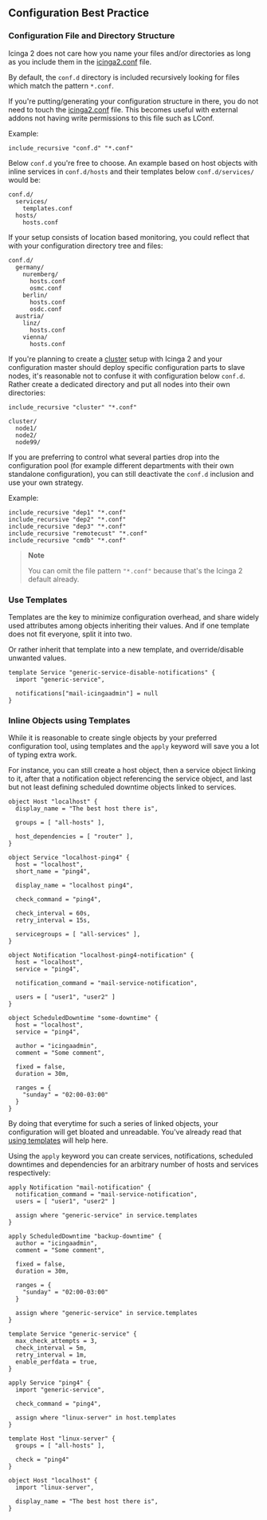 ## <a id="configuration-best-practice"></a> Configuration Best Practice

### <a id="best-practice-config-structure"></a> Configuration File and Directory Structure

Icinga 2 does not care how you name your files and/or directories as long as
you include them in the [icinga2.conf](#icinga2-conf) file.

By default, the `conf.d` directory is included recursively looking for files
which match the pattern `*.conf`.

If you're putting/generating your configuration structure in there, you do not
need to touch the [icinga2.conf](#icinga2-conf) file. This becomes useful with
external addons not having write permissions to this file such as LConf.

Example:

    include_recursive "conf.d" "*.conf"

Below `conf.d` you're free to choose. An example based on host objects with
inline services in `conf.d/hosts` and their templates below `conf.d/services/`
would be:

    conf.d/
      services/
        templates.conf
      hosts/
        hosts.conf

If your setup consists of location based monitoring, you could reflect that with
your configuration directory tree and files:

    conf.d/
      germany/
        nuremberg/
          hosts.conf
          osmc.conf
        berlin/
          hosts.conf
          osdc.conf
      austria/
        linz/
          hosts.conf
        vienna/
          hosts.conf

If you're planning to create a [cluster](#cluster) setup with Icinga 2 and your
configuration master should deploy specific configuration parts to slave nodes,
it's reasonable not to confuse it with configuration below `conf.d`. Rather
create a dedicated directory and put all nodes into their own directories:

    include_recursive "cluster" "*.conf"

    cluster/
      node1/
      node2/
      node99/

If you are preferring to control what several parties drop into the configuration
pool (for example different departments with their own standalone configuration),
you can still deactivate the `conf.d` inclusion and use your own strategy.

Example:

    include_recursive "dep1" "*.conf"
    include_recursive "dep2" "*.conf"
    include_recursive "dep3" "*.conf"
    include_recursive "remotecust" "*.conf"
    include_recursive "cmdb" "*.conf"

> **Note**
>
> You can omit the file pattern `"*.conf"` because that's the Icinga 2 default already.

### <a id="best-practice-use-templates"></a> Use Templates

Templates are the key to minimize configuration overhead, and share widely
used attributes among objects inheriting their values. And if one template
does not fit everyone, split it into two.

Or rather inherit that template into a new template, and override/disable
unwanted values.

    template Service "generic-service-disable-notifications" {
      import "generic-service",

      notifications["mail-icingaadmin"] = null
    }

### <a id="best-practice-inline-objects-using-templates"></a> Inline Objects using Templates

While it is reasonable to create single objects by your preferred configuration
tool, using templates and the `apply` keyword will save you a lot of typing extra work.

For instance, you can still create a host object, then a service object linking
to it, after that a notification object referencing the service object, and last
but not least defining scheduled downtime objects linked to services.

    object Host "localhost" {
      display_name = "The best host there is",

      groups = [ "all-hosts" ],

      host_dependencies = [ "router" ],
    }

    object Service "localhost-ping4" {
      host = "localhost",
      short_name = "ping4",

      display_name = "localhost ping4",

      check_command = "ping4",

      check_interval = 60s,
      retry_interval = 15s,

      servicegroups = [ "all-services" ],
    }

    object Notification "localhost-ping4-notification" {
      host = "localhost",
      service = "ping4",

      notification_command = "mail-service-notification",

      users = [ "user1", "user2" ]
    }

    object ScheduledDowntime "some-downtime" {
      host = "localhost",
      service = "ping4",

      author = "icingaadmin",
      comment = "Some comment",

      fixed = false,
      duration = 30m,

      ranges = {
        "sunday" = "02:00-03:00"
      }
    }

By doing that everytime for such a series of linked objects, your configuration
will get bloated and unreadable. You've already read that [using templates](#best-practice-use-templates)
will help here.

Using the `apply` keyword you can create services, notifications, scheduled downtimes and dependencies
for an arbitrary number of hosts and services respectively:

    apply Notification "mail-notification" {
      notification_command = "mail-service-notification",
      users = [ "user1", "user2" ]

      assign where "generic-service" in service.templates
    }

    apply ScheduledDowntime "backup-downtime" {
      author = "icingaadmin",
      comment = "Some comment",

      fixed = false,
      duration = 30m,

      ranges = {
        "sunday" = "02:00-03:00"
      }
 
      assign where "generic-service" in service.templates
    }

    template Service "generic-service" {
      max_check_attempts = 3,
      check_interval = 5m,
      retry_interval = 1m,
      enable_perfdata = true,
    }

    apply Service "ping4" {
      import "generic-service",
 
      check_command = "ping4",

      assign where "linux-server" in host.templates
    }

    template Host "linux-server" {
      groups = [ "all-hosts" ],

      check = "ping4"
    }

    object Host "localhost" {
      import "linux-server",

      display_name = "The best host there is",
    }
